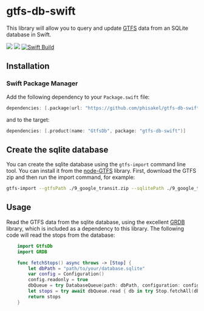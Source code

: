 # gtfs-db-swift
This library will allow you to query and update [GTFS](https://gtfs.org) data from an SQLite database in Swift. 

[![](https://img.shields.io/endpoint?url=https%3A%2F%2Fswiftpackageindex.com%2Fapi%2Fpackages%2Fphisakel%2Fgtfs-db-swift%2Fbadge%3Ftype%3Dswift-versions)](https://swiftpackageindex.com/phisakel/gtfs-db-swift)  [![](https://img.shields.io/endpoint?url=https%3A%2F%2Fswiftpackageindex.com%2Fapi%2Fpackages%2Fphisakel%2Fgtfs-db-swift%2Fbadge%3Ftype%3Dplatforms)](https://swiftpackageindex.com/phisakel/gtfs-db-swift)  [![Swift Build](https://github.com/phisakel/gtfs-db-swift/actions/workflows/swift.yml/badge.svg)](https://github.com/phisakel/gtfs-db-swift/actions/workflows/swift.yml)

## Installation
### Swift Package Manager
Add the following dependency to your `Package.swift` file:
```swift    
dependencies: [.package(url: "https://github.com/phisakel/gtfs-db-swift.git", from: "0.1.0")]
```
and to the target:
```swift
dependencies: [.product(name: "GtfsDb", package: "gtfs-db-swift")]
```

## Create the sqlite database
You can create the sqlite database using the `gtfs-import` command line tool. You can install it from the [node-GTFS](https://github.com/BlinkTagInc/node-gtfs) library. First, download the GTFS zip and then run the import command, for example:
```bash
gtfs-import --gtfsPath ./9_google_transit.zip --sqlitePath ./9_google_transit.sqlite
```

## Usage
Read the GTFS data from the sqlite database, using the excellent [GRDB](https://github.com/groue/GRDB.swift) library, which is included as a dependency to this library. The following code will read the stops from the database:
```swift
    import GtfsDb
    import GRDB

    func fetchStops() async throws -> [Stop] {
        let dbPath = "path/to/your/database.sqlite"
        var config = Configuration()
        config.readonly = true
        dbQueue = try DatabaseQueue(path: dbPath, configuration: config)
        let stops = try await dbQueue.read { db in try Stop.fetchAll(db) }
        return stops
    }
```
 
